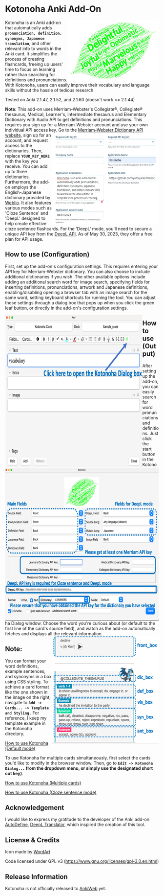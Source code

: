 Kotonoha Anki Add-On
==========
<img align="right" src="Kotonoha/images/leaf_green.png" width="300" height="200">

Kotonoha is an Anki add-on that automatically adds **`pronunciation, definition, synonyms, Japanese translation`**, and other relevant info to words in the Anki card. It simplifies the process of creating flashcards, freeing up users' time to focus on learning rather than searching for definitions and pronunciations. With Kotonoha, users can easily improve their vocabulary and language skills without the hassle of tedious research.

Tested on Anki 2.1.47, 2.1.52, and 2.1.60 (doesn't work <= 2.1.44) 

**Note:** This add-on uses Merriam-Webster's Collegiate®, Collegiate® thesaurus, Medical, Learner's, intermediate thesaurus and Elementary Dictionary with Audio API to get definitions and pronunciations. This requires you sign up for a Merriam-Webster account and use your own individual API access key. 
<img align="right" src="Kotonoha/images/Get_API_key.png" width="350" height="300"> Go to the [Merriam-Webster Dictionary API website](http://www.dictionaryapi.com/register/index), sign up for an account, and request access to the dictionaries. Then, replace **`YOUR_KEY_HERE`** with the key you receive. You can add up to three dictionaries.
Furthermore, the add-on employs the English-Japanese dictionary provided by [Weblio](https://ejje.weblio.jp/).
It also features various modes such as 'Cloze Sentence' and 'DeepL' designed to help create effective cloze sentence flashcards. For the 'DeepL' mode, you'll need to secure a unique API key from the [DeepL API](https://www.deepl.com/pro/change-plan#developer). As of May 30, 2023, they offer a free plan for API usage.


## How to use (Configuration)
First, set up the add-on's configuration settings. This requires entering your API key for Merriam-Webster dictionary. You can also choose to include additional dictionaries if you wish.
The other available options include adding an additional search word for image search, specifying fields for inserting definitions, pronunciations, artwork and Japanese definitions, enabling/disabling opening a browser tab with an image search for the same word, setting keyboard shortcuts for running the tool. You can adjust these settings through a dialog box that pops up when you click the green leaf button, or directly in the add-on's configuration settings.

<img align="left" src="Kotonoha/images/Editor.png" width="450" height="500">
<img align="left" src="Kotonoha/images/Dialog_config.png" width="510" height="500">


## How to use (Output)


After setting up the add-on, you can easily search for word pronunciations and definitions. Just click the start button in the Kotonoha Dialog window. Choose the word you're curious about (or default to the first line of the card's source field), and watch as the add-on automatically fetches and displays all the relevant information.
<img align="right" src="Kotonoha/images/design_explanation.png" width="350" height="350">


## **Note:**
You can format your word definitions, example sentences, and synonyms in a box using CSS styling. To achieve a card format like the one shown in the image on the right, navigate to **`Add -> Cards... -> Template and Styling.`** For reference, I keep my template example in the Kotonoha directory.


[How to use Kotonoha (Default mode)](https://youtu.be/6Oqq8fuiO_k "How to use Kotonoha (Default mode)")

To use Kotonoha for multiple cards simultaneously, first select the cards you'd like to modify in the browser window. Then, go to **`Edit -> Kotonoha Dialog...` from the dropdown menu, or simply use the designated short cut key)**. 

[How to use Kotonoha (Multiple cards)](https://youtu.be/xrcOHmuj-Rc "How to use Kotonoha")

[How to use Kotonoha (Cloze sentence mode)](https://youtu.be/PZi7rx1YC9w "How to use Kotonoha")




## Acknowledgement
I would like to express my gratitude to the developer of the Anki add-on [AutoDefine](https://github.com/z1lc/AutoDefine), [DeepL Translator](https://ankiweb.net/shared/info/972129549), which inspired the creation of this tool.

## License & Credits
Icon made by [WordArt](https://wordart.com/)

Code licensed under GPL v3 (https://www.gnu.org/licenses/gpl-3.0.en.html)

## Release Information

Kotonoha is not officially released to [AnkiWeb](https://ankiweb.net) yet.
